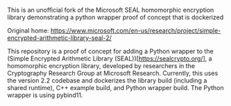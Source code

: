 This is an unofficial fork of the Microsoft SEAL homomorphic encryption library demonstrating a python wrapper proof of concept that is dockerized

Original home: https://www.microsoft.com/en-us/research/project/simple-encrypted-arithmetic-library-seal-2/

This repository is a proof of concept for adding a Python wrapper to the (Simple Encrypted Arithmetic Library (SEAL))[https://sealcrypto.org/], a homomorphic encryption library, developed by researchers in the Cryptography Research Group at Microsoft Research. Currently, this uses the version 2.2 codebase and dockerizes the library build (including a shared runtime), C++ example build, and Python wrapper build. The Python wrapper is using pybind11.
